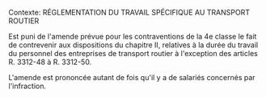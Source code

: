 Contexte: RÉGLEMENTATION DU TRAVAIL SPÉCIFIQUE AU TRANSPORT ROUTIER

Est puni de l'amende prévue pour les contraventions de la 4e classe le fait de contrevenir aux dispositions du chapitre II, relatives à la durée du travail du personnel des entreprises de transport routier à l'exception des articles R. 3312-48 à R. 3312-50.

L'amende est prononcée autant de fois qu'il y a de salariés concernés par l'infraction.